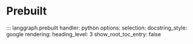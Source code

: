 # Prebuilt 


::: langgraph.prebuilt
    handler: python
    options:
      selection:
        docstring_style: google
      rendering:
        heading_level: 3
      show_root_toc_entry: false